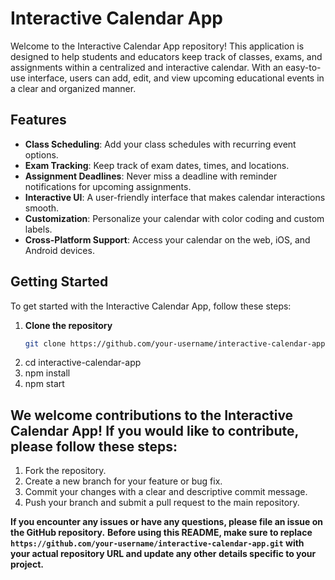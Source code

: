 # Interactive Calendar App

Welcome to the Interactive Calendar App repository! This application is designed to help students and educators keep track of classes, exams, and assignments within a centralized and interactive calendar. With an easy-to-use interface, users can add, edit, and view upcoming educational events in a clear and organized manner.

## Features

- **Class Scheduling**: Add your class schedules with recurring event options.
- **Exam Tracking**: Keep track of exam dates, times, and locations.
- **Assignment Deadlines**: Never miss a deadline with reminder notifications for upcoming assignments.
- **Interactive UI**: A user-friendly interface that makes calendar interactions smooth.
- **Customization**: Personalize your calendar with color coding and custom labels.
- **Cross-Platform Support**: Access your calendar on the web, iOS, and Android devices.

## Getting Started

To get started with the Interactive Calendar App, follow these steps:

1. **Clone the repository**
   ```sh
   git clone https://github.com/your-username/interactive-calendar-app.git
2. cd interactive-calendar-app
3. npm install
4. npm start


## We welcome contributions to the Interactive Calendar App! If you would like to contribute, please follow these steps:

1. Fork the repository.
2. Create a new branch for your feature or bug fix.
3. Commit your changes with a clear and descriptive commit message.
4. Push your branch and submit a pull request to the main repository.

**If you encounter any issues or have any questions, please file an issue on the GitHub repository.**
**Before using this README, make sure to replace `https://github.com/your-username/interactive-calendar-app.git` with your actual repository URL and update any other details specific to your project.**
